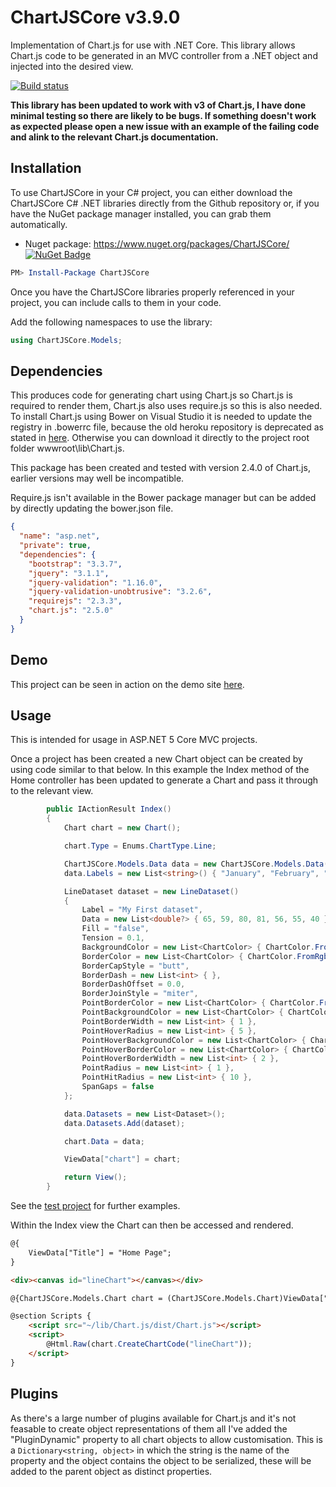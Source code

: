 # ChartJSCore v3.9.0

Implementation of Chart.js for use with .NET Core. This library allows Chart.js code to be generated in an MVC controller from a .NET object and injected into the desired view.

[![Build status](https://ci.appveyor.com/api/projects/status/7n78iys8p8dhf9fm?svg=true)](https://ci.appveyor.com/project/perezLamed/chartjscore)

**This library has been updated to work with v3 of Chart.js, I have done minimal testing so there are likely to be bugs. If something doesn't work as expected please open a new issue with an example of the failing code and alink to the relevant Chart.js documentation.**

## Installation

To use ChartJSCore in your C# project, you can either download the ChartJSCore C# .NET libraries directly from the Github repository or, if you have the NuGet package manager installed, you can grab them automatically.

* Nuget package: <https://www.nuget.org/packages/ChartJSCore/> [![NuGet Badge](https://buildstats.info/nuget/ChartJSCore)](https://www.nuget.org/packages/ChartJSCore/)

```powershell
PM> Install-Package ChartJSCore
```

Once you have the ChartJSCore libraries properly referenced in your project, you can include calls to them in your code.

Add the following namespaces to use the library:

```C#
using ChartJSCore.Models;
```

## Dependencies

This produces code for generating chart using Chart.js so Chart.js is required to render them, Chart.js also uses require.js so this is also needed. To install Chart.js using Bower on Visual Studio it is needed to update the registry in .bowerrc file, because the old heroku repository is deprecated as stated in [here](https://gist.github.com/sheerun/c04d856a7a368bad2896ff0c4958cb00). Otherwise you can download it directly to the project root folder wwwroot\lib\Chart.js.

This package has been created and tested with version 2.4.0 of Chart.js, earlier versions may well be incompatible.

Require.js isn't available in the Bower package manager but can be added by directly updating the bower.json file.

```json
{
  "name": "asp.net",
  "private": true,
  "dependencies": {
    "bootstrap": "3.3.7",
    "jquery": "3.1.1",
    "jquery-validation": "1.16.0",
    "jquery-validation-unobtrusive": "3.2.6",
    "requirejs": "2.3.3",
    "chart.js": "2.5.0"
  }
}
```

## Demo

This project can be seen in action on the demo site [here](https://bitscry.com/Projects/Chart).

## Usage

This is intended for usage in ASP.NET 5 Core MVC projects.

Once a project has been created a new Chart object can be created by using code similar to that below. In this example the Index method of the Home controller has been updated to generate a Chart and pass it through to the relevant view.

```C#
        public IActionResult Index()
        {
            Chart chart = new Chart();

            chart.Type = Enums.ChartType.Line;

            ChartJSCore.Models.Data data = new ChartJSCore.Models.Data();
            data.Labels = new List<string>() { "January", "February", "March", "April", "May", "June", "July" };

            LineDataset dataset = new LineDataset()
            {
                Label = "My First dataset",
                Data = new List<double?> { 65, 59, 80, 81, 56, 55, 40 },
                Fill = "false",
                Tension = 0.1,
                BackgroundColor = new List<ChartColor> { ChartColor.FromRgba(75, 192, 192, 0.4) },
                BorderColor = new List<ChartColor> { ChartColor.FromRgb(75,192,192) },
                BorderCapStyle = "butt",
                BorderDash = new List<int> { },
                BorderDashOffset = 0.0,
                BorderJoinStyle = "miter",
                PointBorderColor = new List<ChartColor> { ChartColor.FromRgb(75,192,192) },
                PointBackgroundColor = new List<ChartColor> { ChartColor.FromHexString("#ffffff") },
                PointBorderWidth = new List<int> { 1 },
                PointHoverRadius = new List<int> { 5 },
                PointHoverBackgroundColor = new List<ChartColor> { ChartColor.FromRgb(75,192,192) },
                PointHoverBorderColor = new List<ChartColor> { ChartColor.FromRgb(220,220,220) },
                PointHoverBorderWidth = new List<int> { 2 },
                PointRadius = new List<int> { 1 },
                PointHitRadius = new List<int> { 10 },
                SpanGaps = false
            };

            data.Datasets = new List<Dataset>();
            data.Datasets.Add(dataset);

            chart.Data = data;

            ViewData["chart"] = chart;

            return View();
        }
```

See the [test project](https://github.com/mattosaurus/ChartJSCore/tree/master/src/ChartJSCoreTest) for further examples.

Within the Index view the Chart can then be accessed and rendered.

```HTML
@{
    ViewData["Title"] = "Home Page";
}

<div><canvas id="lineChart"></canvas></div>

@{ChartJSCore.Models.Chart chart = (ChartJSCore.Models.Chart)ViewData["chart"]; }

@section Scripts {
    <script src="~/lib/Chart.js/dist/Chart.js"></script>
    <script>
        @Html.Raw(chart.CreateChartCode("lineChart"));
    </script>
}
```

## Plugins

As there's a large number of plugins available for Chart.js and it's not feasable to create object representations of them all I've added the "PluginDynamic" property to all chart objects to allow customisation. This is a ```Dictionary<string, object>``` in which the string is the name of the property and the object contains the object to be serialized, these will be added to the parent object as distinct properties.
